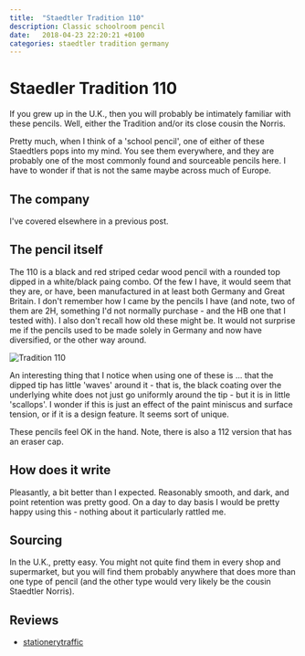 ```yaml
---
title:  "Staedtler Tradition 110"
description: Classic schoolroom pencil
date:   2018-04-23 22:20:21 +0100
categories: staedtler tradition germany
---
```


# Staedler Tradition 110

If you grew up in the U.K., then you will probably be intimately familiar with these pencils. Well, either the Tradition
and/or its close cousin the Norris.

Pretty much, when I think of a 'school pencil', one of either of these Staedtlers pops into my mind. You see them everywhere,
and they are probably one of the most commonly found and sourceable pencils here. I have to wonder if that is not the same maybe
across much of Europe.

## The company

I've covered elsewhere in a previous post.

## The pencil itself

The 110 is a black and red striped cedar wood pencil with a rounded top dipped in a white/black paing combo. Of the few I have,
it would seem that they are, or have, been manufactured in at least both Germany and Great Britain. I don't remember how I came by
the pencils I have (and note, two of them are 2H, something I'd not normally purchase - and the HB one that I tested with). I also
don't recall how old these might be. It would not surprise me if the pencils used to be made solely in Germany and now have diversified,
or the other way around.

![Tradition 110]({{site.url}}/images/tradition.jpg)

An interesting thing that I notice when using one of these is ... that the dipped tip has little 'waves' around it - that is, the
black coating over the underlying white does not just go uniformly around the tip - but it is in little 'scallops'. I wonder if this is
just an effect of the paint miniscus and surface tension, or if it is a design feature. It seems sort of unique.

These pencils feel OK in the hand. Note, there is also a 112 version that has an eraser cap.

## How does it write

Pleasantly, a bit better than I expected. Reasonably smooth, and dark, and point retention was pretty good. On a day to day
basis I would be pretty happy using this - nothing about it particularly rattled me.

## Sourcing

In the U.K., pretty easy. You might not quite find them in every shop and supermarket, but you will find them probably anywhere
that does more than one type of pencil (and the other type would very likely be the cousin Staedtler Norris).

## Reviews

- [stationerytraffic](http://stationerytraffic.blogspot.co.uk/2010/12/staedtler-noris-hb.html)

